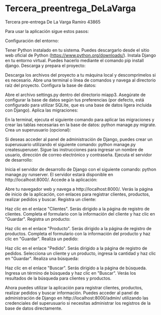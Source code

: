 # Tercera_preentrega_DeLaVarga
Tercera pre-entrega De La Varga Ramiro 43865

Para usar la aplicación sigue estos pasos:

Configuración del entorno:

Tener Python instalado en tu sistema. Puedes descargarlo desde el sitio web oficial de Python (https://www.python.org/downloads/).
Instala Django en tu entorno virtual. Puedes hacerlo mediante el comando pip install django.
Descarga y prepara el proyecto:

Descarga los archivos del proyecto a tu máquina local y descomprímelos si es necesario.
Abre una terminal o línea de comandos y navega al directorio raíz del proyecto.
Configura la base de datos:

Abre el archivo settings.py dentro del directorio miapp3.
Asegúrate de configurar la base de datos según tus preferencias (por defecto, está configurado para utilizar SQLite, que es una base de datos ligera incluida con Django).
Aplica las migraciones:

En la terminal, ejecuta el siguiente comando para aplicar las migraciones y crear las tablas necesarias en la base de datos: python manage.py migrate.
Crea un superusuario (opcional):

Si deseas acceder al panel de administración de Django, puedes crear un superusuario utilizando el siguiente comando: python manage.py createsuperuser.
Sigue las instrucciones para ingresar un nombre de usuario, dirección de correo electrónico y contraseña.
Ejecuta el servidor de desarrollo:

Inicia el servidor de desarrollo de Django con el siguiente comando: python manage.py runserver.
El servidor estará disponible en http://localhost:8000/.
Accede a la aplicación:

Abre tu navegador web y navega a http://localhost:8000/.
Verás la página de inicio de la aplicación, con enlaces para registrar clientes, productos, realizar pedidos y buscar.
Registra un cliente:

Haz clic en el enlace "Clientes".
Serás dirigido a la página de registro de clientes.
Completa el formulario con la información del cliente y haz clic en "Guardar".
Registra un producto:

Haz clic en el enlace "Producto".
Serás dirigido a la página de registro de productos.
Completa el formulario con la información del producto y haz clic en "Guardar".
Realiza un pedido:

Haz clic en el enlace "Pedido".
Serás dirigido a la página de registro de pedidos.
Selecciona un cliente y un producto, ingresa la cantidad y haz clic en "Guardar".
Realiza una búsqueda:

Haz clic en el enlace "Buscar".
Serás dirigido a la página de búsqueda.
Ingresa un término de búsqueda y haz clic en "Buscar".
Verás los resultados de la búsqueda para clientes y productos.

Ahora puedes utilizar la aplicación para registrar clientes, productos, realizar pedidos y buscar información. Puedes acceder al panel de administración de Django en http://localhost:8000/admin/ utilizando las credenciales del superusuario si necesitas administrar los registros de la base de datos directamente.





